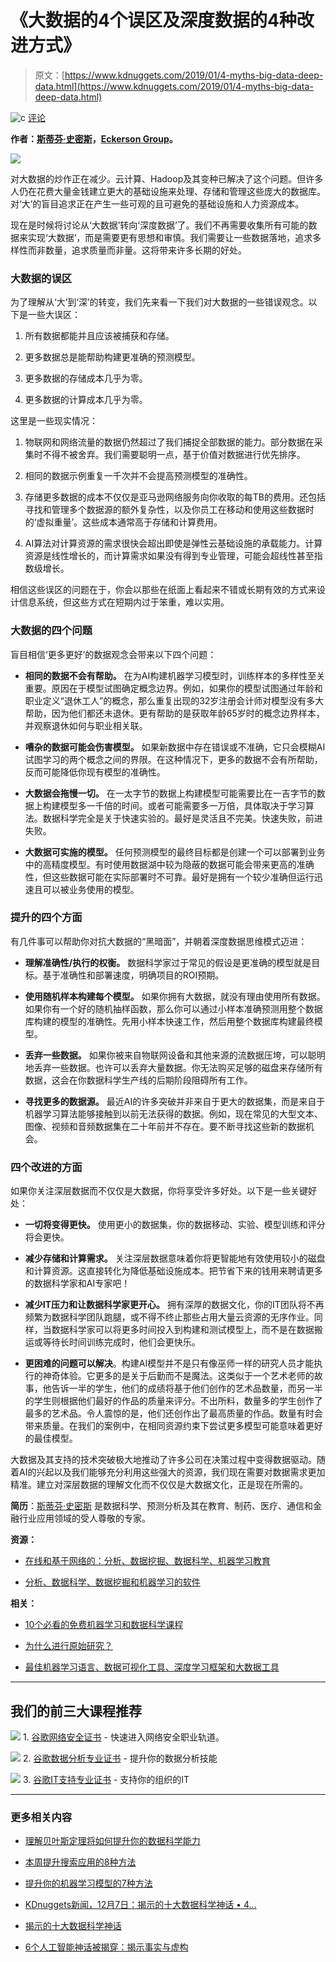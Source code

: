 # 《大数据的4个误区及深度数据的4种改进方式》

> 原文：[https://www.kdnuggets.com/2019/01/4-myths-big-data-deep-data.html](https://www.kdnuggets.com/2019/01/4-myths-big-data-deep-data.html)

![c](../Images/3d9c022da2d331bb56691a9617b91b90.png) [评论](#comments)

**作者：[斯蒂芬·史密斯](https://www.eckerson.com/experts/stephen-j-smith)，[Eckerson Group](https://www.eckerson.com/)。**

![](../Images/1d843cd42c370631afc63be12d860150.png)

对大数据的炒作正在减少。云计算、Hadoop及其变种已解决了这个问题。但许多人仍在花费大量金钱建立更大的基础设施来处理、存储和管理这些庞大的数据库。对‘大’的盲目追求正在产生一些可观的且可避免的基础设施和人力资源成本。

现在是时候将讨论从‘大数据’转向‘深度数据’了。我们不再需要收集所有可能的数据来实现‘大数据’，而是需要更有思想和审慎。我们需要让一些数据落地，追求多样性而非数量，追求质量而非量。这将带来许多长期的好处。

### 大数据的误区

为了理解从‘大’到‘深’的转变，我们先来看一下我们对大数据的一些错误观念。以下是一些大误区：

1.  所有数据都能并且应该被捕获和存储。

1.  更多数据总是能帮助构建更准确的预测模型。

1.  更多数据的存储成本几乎为零。

1.  更多数据的计算成本几乎为零。

这里是一些现实情况：

1.  物联网和网络流量的数据仍然超过了我们捕捉全部数据的能力。部分数据在采集时不得不被舍弃。我们需要聪明一点，基于价值对数据进行优先排序。

1.  相同的数据示例重复一千次并不会提高预测模型的准确性。

1.  存储更多数据的成本不仅仅是亚马逊网络服务向你收取的每TB的费用。还包括寻找和管理多个数据源的额外复杂性，以及你员工在移动和使用这些数据时的‘虚拟重量’。这些成本通常高于存储和计算费用。

1.  AI算法对计算资源的需求很快会超出即使是弹性云基础设施的承载能力。计算资源是线性增长的，而计算需求如果没有得到专业管理，可能会超线性甚至指数级增长。

相信这些误区的问题在于，你会以那些在纸面上看起来不错或长期有效的方式来设计信息系统，但这些方式在短期内过于笨重，难以实用。

### 大数据的四个问题

盲目相信‘更多更好’的数据观念会带来以下四个问题：

+   **相同的数据不会有帮助。** 在为AI构建机器学习模型时，训练样本的多样性至关重要。原因在于模型试图确定概念边界。例如，如果你的模型试图通过年龄和职业定义“退休工人”的概念，那么重复出现的32岁注册会计师对模型没有多大帮助，因为他们都还未退休。更有帮助的是获取年龄65岁时的概念边界样本，并观察退休如何与职业相关联。

+   **嘈杂的数据可能会伤害模型。** 如果新数据中存在错误或不准确，它只会模糊AI试图学习的两个概念之间的界限。在这种情况下，更多的数据不会有所帮助，反而可能降低你现有模型的准确性。

+   **大数据会拖慢一切。** 在一太字节的数据上构建模型可能需要比在一吉字节的数据上构建模型多一千倍的时间。或者可能需要多一万倍，具体取决于学习算法。数据科学完全是关于快速实验的。最好是灵活且不完美。快速失败，前进失败。

+   **大数据可实施的模型。** 任何预测模型的最终目标都是创建一个可以部署到业务中的高精度模型。有时使用数据湖中较为隐蔽的数据可能会带来更高的准确性，但这些数据可能在实际部署时不可靠。最好是拥有一个较少准确但运行迅速且可以被业务使用的模型。

### 提升的四个方面

有几件事可以帮助你对抗大数据的“黑暗面”，并朝着深度数据思维模式迈进：

+   **理解准确性/执行的权衡。** 数据科学家过于常见的假设是更准确的模型就是目标。基于准确性和部署速度，明确项目的ROI预期。

+   **使用随机样本构建每个模型。** 如果你拥有大数据，就没有理由使用所有数据。如果你有一个好的随机抽样函数，那么你可以通过小样本准确预测用整个数据库构建的模型的准确性。先用小样本快速工作，然后用整个数据库构建最终模型。

+   **丢弃一些数据。** 如果你被来自物联网设备和其他来源的流数据压垮，可以聪明地丢弃一些数据。也许可以丢弃大量数据。你无法购买足够的磁盘来存储所有数据，这会在你数据科学生产线的后期阶段阻碍所有工作。

+   **寻找更多的数据源。** 最近AI的许多突破并非来自于更大的数据集，而是来自于机器学习算法能够接触到以前无法获得的数据。例如，现在常见的大型文本、图像、视频和音频数据集在二十年前并不存在。要不断寻找这些新的数据机会。

### 四个改进的方面

如果你关注深层数据而不仅仅是大数据，你将享受许多好处。以下是一些关键好处：

+   **一切将变得更快。** 使用更小的数据集，你的数据移动、实验、模型训练和评分将会更快。

+   **减少存储和计算需求。** 关注深层数据意味着你将更智能地有效使用较小的磁盘和计算资源。这直接转化为降低基础设施成本。把节省下来的钱用来聘请更多的数据科学家和AI专家吧！

+   **减少IT压力和让数据科学家更开心。** 拥有深厚的数据文化，你的IT团队将不再频繁为数据科学团队跑腿，或不得不终止那些占用大量云资源的无序作业。同样，当数据科学家可以将更多时间投入到构建和测试模型上，而不是在数据搬运或等待长时间训练完成时，他们会更快乐。

+   **更困难的问题可以解决**。构建AI模型并不是只有像巫师一样的研究人员才能执行的神奇体验。它更多的是关于后勤而不是魔法。这类似于一个艺术老师的故事，他告诉一半的学生，他们的成绩将基于他们创作的艺术品数量，而另一半的学生则根据他们最好的作品的质量来评分。不出所料，数量多的学生创作了最多的艺术品。令人震惊的是，他们还创作出了最高质量的作品。数量有时会带来质量。在我们的案例中，在相同资源约束下尝试更多模型可能意味着更好的最佳模型。

大数据及其支持的技术突破极大地推动了许多公司在决策过程中变得数据驱动。随着AI的兴起以及我们能够充分利用这些强大的资源，我们现在需要对数据需求更加精准。建立对深层数据的理解文化而不仅仅是大数据文化，正是现在所需的。

**简历**：[斯蒂芬·史密斯](https://www.eckerson.com/experts/stephen-j-smith) 是数据科学、预测分析及其在教育、制药、医疗、通信和金融行业应用领域的受人尊敬的专家。

**资源：**

+   [在线和基于网络的：分析、数据挖掘、数据科学、机器学习教育](https://www.kdnuggets.com/education/online.html)

+   [分析、数据科学、数据挖掘和机器学习的软件](https://www.kdnuggets.com/software/index.html)

**相关：**

+   [10个必看的免费机器学习和数据科学课程](https://www.kdnuggets.com/2018/12/10-more-free-must-see-courses-machine-learning-data-science.html)

+   [为什么进行原始研究？](https://www.kdnuggets.com/2018/12/gray-why-primary-research.html)

+   [最佳机器学习语言、数据可视化工具、深度学习框架和大数据工具](https://www.kdnuggets.com/2018/12/machine-learning-data-visualization-deep-learning-tools.html)

* * *

## 我们的前三大课程推荐

![](../Images/0244c01ba9267c002ef39d4907e0b8fb.png) 1\. [谷歌网络安全证书](https://www.kdnuggets.com/google-cybersecurity) - 快速进入网络安全职业轨道。

![](../Images/e225c49c3c91745821c8c0368bf04711.png) 2\. [谷歌数据分析专业证书](https://www.kdnuggets.com/google-data-analytics) - 提升你的数据分析技能

![](../Images/0244c01ba9267c002ef39d4907e0b8fb.png) 3\. [谷歌IT支持专业证书](https://www.kdnuggets.com/google-itsupport) - 支持你的组织的IT

* * *

### 更多相关内容

+   [理解贝叶斯定理将如何提升你的数据科学能力](https://www.kdnuggets.com/2022/06/3-ways-understanding-bayes-theorem-improve-data-science.html)

+   [本周提升搜索应用的8种方法](https://www.kdnuggets.com/2022/09/corise-8-ways-improve-search-application-week.html)

+   [提升你的机器学习模型的7种方法](https://www.kdnuggets.com/7-ways-to-improve-your-machine-learning-models)

+   [KDnuggets新闻，12月7日：揭示的十大数据科学神话 • 4…](https://www.kdnuggets.com/2022/n47.html)

+   [揭示的十大数据科学神话](https://www.kdnuggets.com/2022/12/top-10-data-science-myths-busted.html)

+   [6个人工智能神话被揭穿：揭示事实与虚构](https://www.kdnuggets.com/6-artificial-intelligence-myths-debunked-separating-fact-from-fiction)
